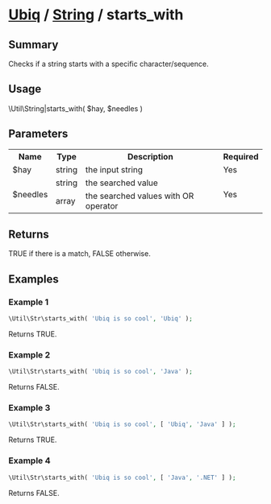 [Ubiq](../index.md) / [String](../index.md#string) / starts_with
======


Summary
-------- 
Checks if a string starts with a specific character/sequence.


Usage
--------
\Util\String|starts_with( $hay, $needles )


Parameters
--------

<table>
	<tr>
		<th>Name</th>
		<th>Type</th>
		<th>Description</th>
		<th>Required</th>
	</tr>
	<tr>
		<td>$hay</td>
		<td>string</td>
		<td>the input string</td>
		<td>Yes</td>
	</tr>
	<tr>
		<td rowspan="2">$needles</td>
		<td>string</td>
		<td>the searched value</td>
		<td rowspan="2">Yes</td>
	</tr>
	<tr>
		<td>array</td>
		<td>the searched values with OR operator</td>
	</tr>
</table>


Returns
--------
TRUE if there is a match, FALSE otherwise.


Examples
--------

### Example 1

```php
\Util\Str\starts_with( 'Ubiq is so cool', 'Ubiq' );
```
Returns TRUE.

### Example 2

```php
\Util\Str\starts_with( 'Ubiq is so cool', 'Java' );
```
Returns FALSE.

### Example 3

```php
\Util\Str\starts_with( 'Ubiq is so cool', [ 'Ubiq', 'Java' ] );
```
Returns TRUE.

### Example 4

```php
\Util\Str\starts_with( 'Ubiq is so cool', [ 'Java', '.NET' ] );
```
Returns FALSE.

